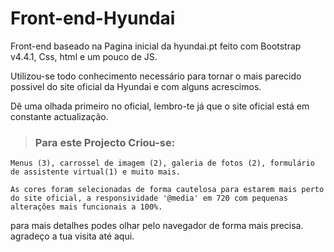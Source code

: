 # Front-end-Hyundai
Front-end baseado na Pagina inicial da hyundai.pt feito com Bootstrap v4.4.1, Css, html e um pouco de JS.

Utilizou-se todo conhecimento necessário para tornar o mais parecido possivel do site oficial da Hyundai e com alguns acrescimos.

Dê uma olhada primeiro no oficial, lembro-te já que o site oficial está em constante actualização.

> <h3>Para este Projecto Criou-se: </h3>

    Menus (3), carrossel de imagem (2), galeria de fotos (2), formulário de assistente virtual(1) e muito mais.
    
    As cores foram selecionadas de forma cautelosa para estarem mais perto do site oficial, a responsividade '@media' em 720 com pequenas alterações mais funcionais a 100%. 

para mais detalhes podes olhar pelo navegador de forma mais precisa. agradeço a tua visita até aqui.
    
    

